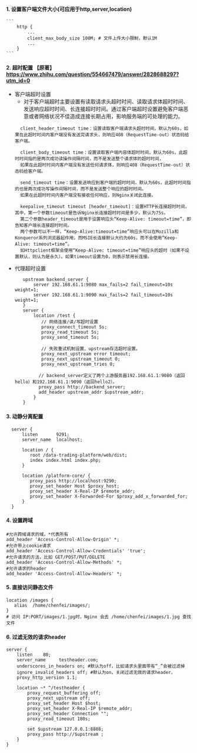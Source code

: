 #### 1. 设置客户端文件大小(可应用于http,server,location)
    ```
        http {
            ...
            client_max_body_size 100M; # 文件上传大小限制，默认1M
            ...
        }
    ```
#### 2. 超时配置 【原著】https://www.zhihu.com/question/554667479/answer/2828688297?utm_id=0
- 客户端超时设置
    - 对于客户端超时主要设置有读取请求头超时时间、读取请求体超时时间、发送响应超时时间、长连接超时时间。通过客户端超时设置避免客户端恶意或者网络状况不佳造成连接长期占用，影响服务端的可处理的能力。
    ``` 
      client_header_timeout time：设置读取客户端请求头超时时间，默认为60s，如果在此超时时间内客户端没有发送完请求头，则响应408（RequestTime-out）状态码给客户端。
    ```
    ```
      client_body_timeout time：设置读取客户端内容体超时时间，默认为60s，此超时时间指的是两次成功读操作间隔时间，而不是发送整个请求体的超时时间，
      如果在此超时时间内客户端没有发送任何请求体，则响应408（RequestTime-out）状态码给客户端。
    ```
    ```
      send_timeout time：设置发送响应到客户端的超时时间，默认为60s，此超时时间指的也是两次成功写操作间隔时间，而不是发送整个响应的超时时间。
      如果在此超时时间内客户端没有接收任何响应，则Nginx关闭此连接。
    ```
    ```
      keepalive_timeout timeout [header_timeout]：设置HTTP长连接超时时间，其中，第一个参数timeout是告诉Nginx长连接超时时间是多少，默认为75s。
      第二个参数header_timeout是用于设置响应头“Keep-Alive: timeout=time”，即告知客户端长连接超时时间。
      两个参数可以不一样，“Keep-Alive:timeout=time”响应头可以在Mozilla和Konqueror系列浏览器起作用，而MSIE长连接默认大约为60s，而不会使用“Keep-Alive: timeout=time”。
      如Httpclient框架会使用“Keep-Alive: timeout=time”响应头的超时（如果不设置默认，则认为是永久）。如果timeout设置为0，则表示禁用长连接。
    ```
- 代理超时设置
    ```
       upstream backend_server {
           server 192.168.61.1:9080 max_fails=2 fail_timeout=10s weight=1;
           server 192.168.61.1:9090 max_fails=2 fail_timeout=10s weight=1;
       }
       server {
           location /test {
              // 网络连接/读/写超时设置
              proxy_connect_timeout 5s;
              proxy_read_timeout 5s;
              proxy_send_timeout 5s;
 
              // 失败重试机制设置、upstream存活超时设置。
              proxy_next_upstream error timeout;
              proxy_next_upstream_timeout 0;
              proxy_next_upstream_tries 0;
 
             // backend_server定义了两个上游服务器192.168.61.1:9080（返回hello）和192.168.61.1:9090（返回hello2）。
             proxy_pass http://backend_server;
             add_header upstream_addr $upstream_addr;
           }
       }
    ```

#### 3. 动静分离配置
      server {
          listen       9291;
          server_name  localhost;
  
          location / {
             root /data-trading-platform/web/dist;
             index index.html index.php;
          }
  
          location /platform-core/ {
             proxy_pass http://localhost:9290;
             proxy_set_header Host $proxy_host;
             proxy_set_header X-Real-IP $remote_addr;
             proxy_set_header X-Forwarded-For $proxy_add_x_forwarded_for;
          }
      }

#### 4. 设置跨域
    #允许跨域请求的域，*代表所有
    add_header 'Access-Control-Allow-Origin' *;
    #允许带上cookie请求
    add_header 'Access-Control-Allow-Credentials' 'true';
    #允许请求的方法，比如 GET/POST/PUT/DELETE
    add_header 'Access-Control-Allow-Methods' *;
    #允许请求的header
    add_header 'Access-Control-Allow-Headers' *;

#### 5. 直接访问静态文件
    location /images {
       alias  /home/chenfei/images/;
    }
    # 访问 IP:PORT/images/1.jpg时，Nginx 会去 /home/chenfei/images/1.jpg 查找文件

#### 6. 过滤无效的请求header
    server {
        listen    80;
        server_name     testheader.com;
        underscores_in_headers on; #默认为off，比如请求头里面带有“_”会被过滤掉
        ignore_invalid_headers off; #默认为on，关闭过滤无效的请求header，
        proxy_http_version 1.1;

        location ~* ^/testheader {
            proxy_request_buffering off;
            proxy_next_upstream off;
            proxy_set_header Host $host;
            proxy_set_header X-Real-IP $remote_addr;
            proxy_set_header Connection "";
            proxy_read_timeout 180s;

            set $upstream 127.0.0.1:8888;
            proxy_pass http://$upstream ;
        }
    }
